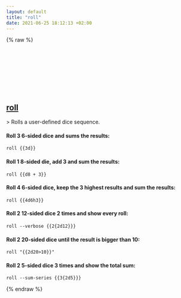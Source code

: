 ```yaml
---
layout: default
title: "roll"
date: 2021-06-25 18:12:13 +02:00
---
```

{% raw %}
<h2 id="roll">
  <a href="/en/common/roll.html">roll</a> <a href="#roll"><svg class="icon">
    <use href="/assets/images/unicode_sprite.svg#link" />
  </svg></a>
</h2>
> Rolls a user-defined dice sequence.

#### Roll 3 6-sided dice and sums the results:
```shell
roll {{3d}}
```
#### Roll 1 8-sided die, add 3 and sum the results:
```shell
roll {{d8 + 3}}
```
#### Roll 4 6-sided dice, keep the 3 highest results and sum the results:
```shell
roll {{4d6h3}}
```
#### Roll 2 12-sided dice 2 times and show every roll:
```shell
roll --verbose {{2{2d12}}}
```
#### Roll 2 20-sided dice until the result is bigger than 10:
```shell
roll "{{2d20>10}}"
```
#### Roll 2 5-sided dice 3 times and show the total sum:
```shell
roll --sum-series {{3{2d5}}}
```
{% endraw %}